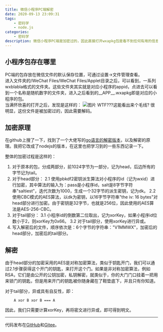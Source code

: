 ```yaml
---
title: 微信小程序PC端解密
date: 2020-09-13 23:09:31
tags:
    - 密码学
    - node.js
categories: 
    - 密码学
description: 微信小程序PC端是加密过的，因此直接打开wxapkg包是看不到任何有用的信息的，需要解密方可看到代码。
---
```

## 小程序包存在哪里
PC端的包存放在微信文件的默认保存位置，可通过设置->文件管理查看。  
进入文件夹的/WeChat Files/WeChat Files/Applet目录之后，可以看到，一系列wxblabla格式的文件夹。这些文件夹其实就是对应小程序的appid，点进去可以看到一个名称是随机数字的文件夹，进入之后看到的\_\_APP\_\_.wxapkg即是对应的小程序的包。  
当满怀欣喜的打开之后，发现是这样的：
![图片](http://imgs.maotoumao.xyz/blog-APP.wxapkg.png)
WTF???这能看出来个毛线? 很明显，这份文件是被加密过的，因此需要解码。

## 加密原理
在github上搜了一下，找到了一个大佬写的[go语言的解密版本](https://github.com/BlackTrace/pc_wxapkg_decrypt)，以及解密的原理。我把它改成了nodejs的版本，在这里也把学习到的一些东西记录一下。

整体的加密过程是这样的：
1. 对于原本的包，分成两部分，前1024字节为一部分，记为head，后边所有的字节记为tail。
2. 对于head部分：
    2.1 使用pbkdf2密钥派生算法对小程序的id（记为wxid）进行加密，其中算法的输入为：pass是小程序id，salt是8字节字符串"saltiest"，迭代次数为1000，生成一个32字节的派生密钥，记为dk。
    2.2 使用CBC模式的AES算法，以dk为密钥，以16字节字符串"the iv: 16 bytes"对head部分进行加密。由于密钥是32字节，也就是256位，因此使用的AES算法是AES-256-CBC。
3. 对于tail部分：
    3.1 小程序id的倒数第二位取出，记为xorKey，如果小程序id位数小于2，则xorKey为0x66。
    3.2 对于tail部分，使用xorKey进行异或。
4. 写入解密后的文件，顺序依次是：6个字节的字符串："V1MMWX"，加密后的head部分，加密后的tail部分。

## 解密
由于head部分的加密采用的AES是对称加密算法，类似于钥匙开门，我们可以通过2.1步骤获得这个开门的钥匙，来打开这个门。如果是非对称加密算法，例如RSA，它们是由公开的公钥加密，私钥解密，就类似于，你的大门门口挂着一把用来锁门的钥匙，但是用来开门的钥匙被你随身藏在了鞋垫底下，并且只有你知道。

对于tail部分，异或具有自反性，即：
```
    A xor B xor B === A
```
因此，我们只需要计算xorKey，再将密文进行异或，即可得到明文。

---
代码发布在[GitHub](https://github.com/maotoumao/wxpc-miniprogram-decryption)和[Gitee](https://gitee.com/maotoumao/wxpc-miniprogram-decryption)。

